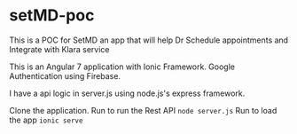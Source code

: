 # setMD-poc
This is a POC for SetMD an app that will help Dr Schedule appointments and Integrate with Klara service


This is an Angular 7 application with Ionic Framework. 
Google Authentication using Firebase. 

I have a api logic in server.js using  node.js's express framework. 

Clone the application. 
Run to run the Rest API  `node server.js` 
Run to load the app `ionic serve` 

